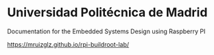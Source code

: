 # Universidad Politécnica de Madrid
Documentation for the Embedded Systems Design using Raspberry PI


https://mruizglz.github.io/rpi-buildroot-lab/

